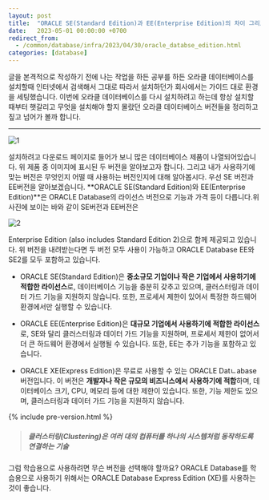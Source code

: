 ```yaml
---
layout: post
title:  "ORACLE SE(Standard Edition)과 EE(Enterprise Edition)의 차이 그리고 XE(Express Edition)은 뭘까?"
date:   2023-05-01 00:00:00 +0700
redirect_from:
  - /common/database/infra/2023/04/30/oracle_databse_edition.html
categories: [database]
---
```

글을 본격적으로 작성하기 전에 나는 작업을 하든 공부를 하든 오라클 데이터베이스를 설치할때 인터넷에서 검색해서 그대로 따라서 설치하던가 회사에서는 가이드 대로 환경을 세팅했습니다. 이번에 오라클 데이터베이스를 다시 설치하려고 하는데 항상 설치할 때부터 햇갈리고 무엇을 설치해야 할지 몰랐던 오라클 데이터베이스 버전들을 정리하고 짚고 넘어가 볼까 합니다.

- - -

![1](https://user-images.githubusercontent.com/36956285/235434924-5657225c-6c54-44eb-9234-2361b19d261e.PNG)

설치하려고 다운로드 페이지로 들어가 보니 많은 데이터베이스 제품이 나열되어있습니다. 위 제품 중 이미지에 표시된 두 버전을 알아보고자 합니다. 그리고 내가 사용하기에 맞는 버전은 무엇인지 어떨 때 사용하는 버전인지에 대해 알아봅시다. 우선 SE 버전과 EE버전을 알아보겠습니다. **ORACLE SE(Standard Edition)와 EE(Enterprise Edition)**은 ORACLE Database의 라이선스 버전으로 기능과 가격 등이 다릅니다.위 사진에 보이는 바와 같이 SE버전과 EE버전은

![2](https://user-images.githubusercontent.com/36956285/235435769-f8505d6c-8e8e-40ee-8b86-88cb75157492.PNG)

Enterprise Edition (also includes Standard Edition 2)으로 함께 제공되고 있습니다. 위 버전을 내려받는다면 두 버전 모두 사용이 가능하고 ORACLE Database EE와 SE2를 모두 포함하고 있습니다.

* ORACLE SE(Standard Edition)은 **중소규모 기업이나 작은 기업에서 사용하기에 적합한 라이선스**로, 데이터베이스 기능을 충분히 갖추고 있으며, 클러스터링과 데이터 가드 기능을 지원하지 않습니다. 또한, 프로세서 제한이 있어서 특정한 하드웨어 환경에서만 실행할 수 있습니다.

* ORACLE EE(Enterprise Edition)은 **대규모 기업에서 사용하기에 적합한 라이선스**로, SE와 달리 클러스터링과 데이터 가드 기능을 지원하며, 프로세서 제한이 없어서 더 큰 하드웨어 환경에서 실행될 수 있습니다. 또한, EE는 추가 기능을 포함하고 있습니다.

* ORACLE XE(Express Edition)은 무료로 사용할 수 있는 ORACLE Datㄴabase 버전입니다. 이 버전은 **개발자나 작은 규모의 비즈니스에서 사용하기에 적합**하며, 데이터베이스 크기, CPU, 메모리 등에 대한 제한이 있습니다. 또한, 기능 제한도 있으며, 클러스터링과 데이터 가드 기능을 지원하지 않습니다.

{% include pre-version.html %}

> ##### 클러스터링(Clustering)은 여러 대의 컴퓨터를 하나의 시스템처럼 동작하도록 연결하는 기술

그럼 학습용으로 사용하려면 무슨 버전을 선택해야 할까요? ORACLE Database를 학습용으로 사용하기 위해서는 ORACLE Database Express Edition (XE)를 사용하는 것이 좋습니다.

